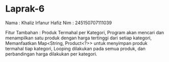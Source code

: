 # Laprak-6
Nama : Khaliz Irfanur Hafiz
Nim : 245150707111039

Fitur Tambahan :
Produk Termahal per Kategori,
Program akan mencari dan menampilkan satu produk dengan harga tertinggi dari setiap kategori,
Memanfaatkan Map<String, Product<?>> untuk menyimpan produk termahal tiap kategori,
Looping dilakukan pada semua produk, dan perbandingan harga dilakukan per kategori.
